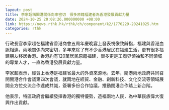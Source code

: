 ```yaml
---
layout: post
title: 李家超稱閩港關係向來密切　很多原籍福建者為香港發展貢獻力量
date: 2024-10-25 20:08:26.000000000 +08:00
link: https://news.rthk.hk/rthk/ch/component/k2/1776229-20241025.htm
categories: rthk
---
```


行政長官李家超在福建省香港商會五周年慶晚宴上發表視像致辭指，福建與香港血脈相連，兩地關係向來密切，多年來除了有不少香港居民在福建生活，更有很多福建朋友移居香港。香港約有120萬居民原籍福建，很多更是工商界領袖和不同領域的專業人才，一直為香港發展貢獻力量。

李家超表示，經貿上香港是福建省最大的外資來源地。去年，閩港兩地政府共同召開閩港合作會議第四次會議，就兩地在經貿、金融、創新科技、文化交流等領域展開全方位交流合作達成共識，簽署多份合作協議，推動閩港合作踏上新台階。

他表示，特區政府會繼續發揮香港的獨特優勢，造福兩地人民，為中華民族偉大復興作出貢獻。
